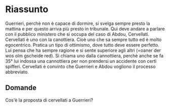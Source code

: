 # Riassunto
Guerrieri, perchè non è capace di dormire, si svelga sempre presto la mattina e per questo arriva più presto in tribunale. Quì deve andare a parlare con il pubblico ministero che si occupa del caso di Abdou, Cervellati. Cervellati è uno con la canottiera. Cioè uno che sa sempre tutto ed è molto egocentrico. Pratica un tipo di ottimismo, dove tutto deve essere perfetto. Lui pensa che ha sempre ragione e si sente superiore agli altri (=oaner der wos olm gscheide red). Si chiama uno dalla cannottiera, perchè anche se fa 35° lui indossa una cannottiera per non prendersi un accidente con certi spifferi.
Cervellati è convinto che Guerrieri e Abdou vogliono il processo abbreviato.


## Domande
Cos'è la proposta di cervellati a Guerrieri?